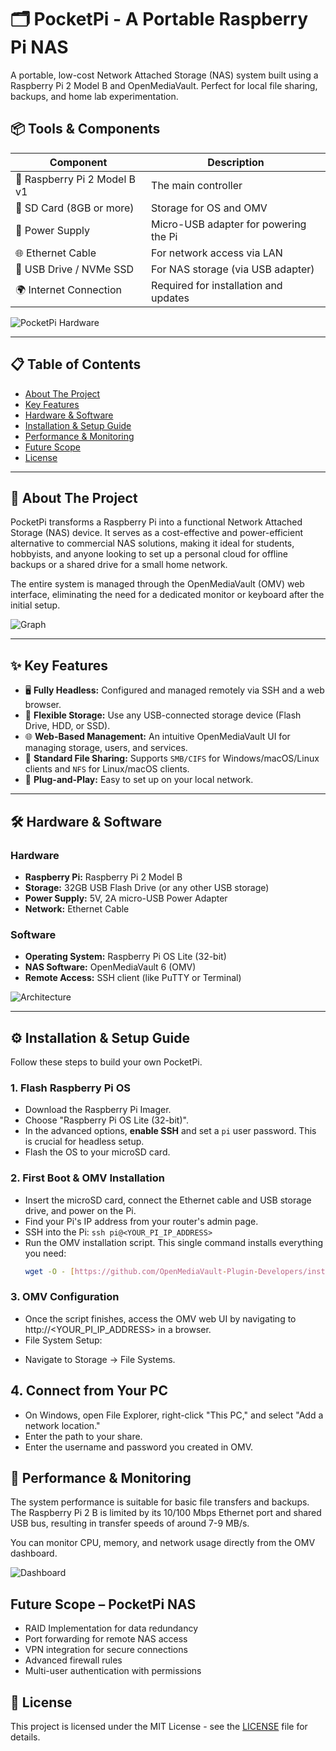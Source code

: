 # 🗂️ PocketPi - A Portable Raspberry Pi NAS

A portable, low-cost Network Attached Storage (NAS) system built using a Raspberry Pi 2 Model B and OpenMediaVault. Perfect for local file sharing, backups, and home lab experimentation.

## 📦 Tools & Components
| Component                    | Description                                  |
|------------------------------|----------------------------------------------|
| 🧠 Raspberry Pi 2 Model B v1 | The main controller                          |
| 💾 SD Card (8GB or more)     | Storage for OS and OMV                       |
| 🔌 Power Supply              | Micro-USB adapter for powering the Pi        |
| 🌐 Ethernet Cable            | For network access via LAN                   |
| 📱 USB Drive / NVMe SSD      | For NAS storage (via USB adapter)            |
| 🌍 Internet Connection       | Required for installation and updates        |


![PocketPi Hardware](images/readme/Pi-Hardware.png)

---

## 📋 Table of Contents

- [About The Project](#about-the-project)
- [Key Features](#key-features)
- [Hardware & Software](#hardware--software)
- [Installation & Setup Guide](#installation--setup-guide)
- [Performance & Monitoring](#performance--monitoring)
- [Future Scope](#future-scope)
- [License](#license)


---

## 📖 About The Project

PocketPi transforms a Raspberry Pi into a functional Network Attached Storage (NAS) device. It serves as a cost-effective and power-efficient alternative to commercial NAS solutions, making it ideal for students, hobbyists, and anyone looking to set up a personal cloud for offline backups or a shared drive for a small home network.

The entire system is managed through the OpenMediaVault (OMV) web interface, eliminating the need for a dedicated monitor or keyboard after the initial setup.

![Graph](images/readme/Graph.png)

---

## ✨ Key Features

- 🖥️ **Fully Headless:** Configured and managed remotely via SSH and a web browser.
- 💽 **Flexible Storage:** Use any USB-connected storage device (Flash Drive, HDD, or SSD).
- 🌐 **Web-Based Management:** An intuitive OpenMediaVault UI for managing storage, users, and services.
- 🤝 **Standard File Sharing:** Supports `SMB/CIFS` for Windows/macOS/Linux clients and `NFS` for Linux/macOS clients.
- 🔌 **Plug-and-Play:** Easy to set up on your local network.

---

## 🛠️ Hardware & Software

### Hardware
* **Raspberry Pi:** Raspberry Pi 2 Model B
* **Storage:** 32GB USB Flash Drive (or any other USB storage)
* **Power Supply:** 5V, 2A micro-USB Power Adapter
* **Network:** Ethernet Cable

### Software
* **Operating System:** Raspberry Pi OS Lite (32-bit)
* **NAS Software:** OpenMediaVault 6 (OMV)
* **Remote Access:** SSH client (like PuTTY or Terminal)

![Architecture](images/readme/Architecture.png)

---

## ⚙️ Installation & Setup Guide

Follow these steps to build your own PocketPi.

### 1. Flash Raspberry Pi OS
- Download the Raspberry Pi Imager.
- Choose "Raspberry Pi OS Lite (32-bit)".
- In the advanced options, **enable SSH** and set a `pi` user password. This is crucial for headless setup.
- Flash the OS to your microSD card.

### 2. First Boot & OMV Installation
- Insert the microSD card, connect the Ethernet cable and USB storage drive, and power on the Pi.
- Find your Pi's IP address from your router's admin page.
- SSH into the Pi: `ssh pi@<YOUR_PI_IP_ADDRESS>`
- Run the OMV installation script. This single command installs everything you need:
  ```bash
  wget -O - [https://github.com/OpenMediaVault-Plugin-Developers/installScript/raw/master/install](https://github.com/OpenMediaVault-Plugin-Developers/installScript/raw/master/install) | sudo bash
  ```
### 3. OMV Configuration
- Once the script finishes, access the OMV web UI by navigating to http://<YOUR_PI_IP_ADDRESS> in a browser.
- File System Setup:
* Navigate to Storage -> File Systems.

## 4. Connect from Your PC
- On Windows, open File Explorer, right-click "This PC," and select "Add a network location."
- Enter the path to your share.
- Enter the username and password you created in OMV.

## 🚀 Performance & Monitoring
The system performance is suitable for basic file transfers and backups. The Raspberry Pi 2 B is limited by its 10/100 Mbps Ethernet port and shared USB bus, resulting in transfer speeds of around 7-9 MB/s.

You can monitor CPU, memory, and network usage directly from the OMV dashboard.

![Dashboard](images/readme/Dashboard.png)

## Future Scope – PocketPi NAS

- RAID Implementation for data redundancy
- Port forwarding for remote NAS access
- VPN integration for secure connections
- Advanced firewall rules
- Multi-user authentication with permissions

## 📜 License
This project is licensed under the MIT License - see the [LICENSE](LICENSE) file for details.
